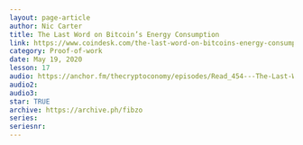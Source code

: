 ```yaml
---
layout: page-article
author: Nic Carter
title: The Last Word on Bitcoin’s Energy Consumption
link: https://www.coindesk.com/the-last-word-on-bitcoins-energy-consumption
category: Proof-of-work
date: May 19, 2020
lesson: 17
audio: https://anchor.fm/thecryptoconomy/episodes/Read_454---The-Last-Word-on-Bitcoins-Energy-Consumption-Nic-Carter-ellq8h
audio2: 
audio3: 
star: TRUE
archive: https://archive.ph/fibzo
series: 
seriesnr: 
---
```

